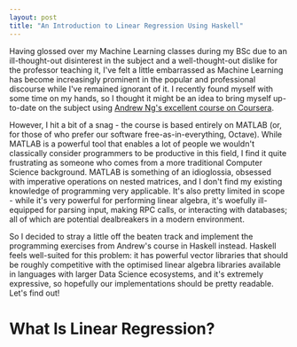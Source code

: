 ```yaml
---
layout: post
title: "An Introduction to Linear Regression Using Haskell"
---
```


Having glossed over my Machine Learning classes during my BSc due to an ill-thought-out disinterest in the subject and a well-thought-out dislike for the professor teaching it, I've felt a little embarrassed as Machine Learning has become increasingly prominent in the popular and professional discourse while I've remained ignorant of it. I recently found myself with some time on my hands, so I thought it might be an idea to bring myself up-to-date on the subject using [Andrew Ng's excellent course on Coursera](https://www.coursera.org/learn/machine-learning).

However, I hit a bit of a snag - the course is based entirely on MATLAB (or, for those of who prefer our software free-as-in-everything, Octave). While MATLAB is a powerful tool that enables a lot of people we wouldn't classically consider programmers to be productive in this field, I find it quite frustrating as someone who comes from a more traditional Computer Science background. MATLAB is something of an idioglossia, obsessed with imperative operations on nested matrices, and I don't find my existing knowledge of programming very applicable. It's also pretty limited in scope - while it's very powerful for performing linear algebra, it's woefully ill-equipped for parsing input, making RPC calls, or interacting with databases; all of which are potential dealbreakers in a modern environment.

So I decided to stray a little off the beaten track and implement the programming exercises from Andrew's course in Haskell instead. Haskell feels well-suited for this problem: it has powerful vector libraries that should be roughly competitive with the optimised linear algebra libraries available in languages with larger Data Science ecosystems, and it's extremely expressive, so hopefully our implementations should be pretty readable. Let's find out!

# What Is Linear Regression?

  

